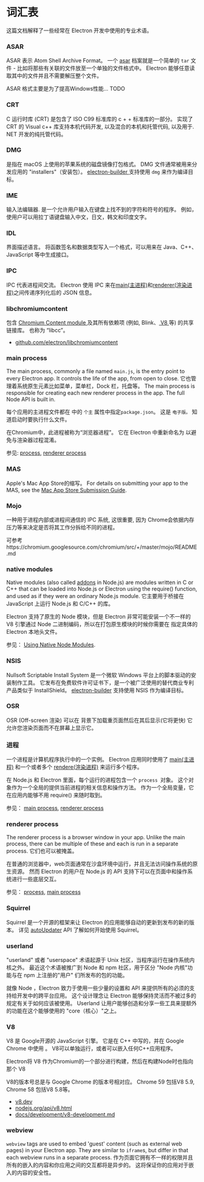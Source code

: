 # 词汇表

这篇文档解释了一些经常在 Electron 开发中使用的专业术语。

### ASAR

ASAR 表示 Atom Shell Archive Format。 一个 [asar][asar] 档案就是一个简单的 `tar` 文件 - 比如将那些有关联的文件放至一个单独的文件格式中。 Electron 能够任意读取其中的文件并且不需要解压整个文件。

ASAR 格式主要是为了提高Windows性能... TODO

### CRT

C 运行时库 (CRT) 是包含了 ISO C99 标准库的 c + + 标准库的一部分。 实现了 CRT 的 Visual c++ 库支持本机代码开发, 以及混合的本机和托管代码, 以及用于. NET 开发的纯托管代码。

### DMG

是指在 macOS 上使用的苹果系统的磁盘镜像打包格式。 DMG 文件通常被用来分发应用的 "installers"（安装包）。 [electron-builder ][]支持使用 `dmg` 来作为编译目标。

### IME

输入法编辑器. 是一个允许用户输入在键盘上找不到的字符和符号的程序。 例如，使用户可以用拉丁语键盘输入中文，日文，韩文和印度文字。

### IDL

界面描述语言。 将函数签名和数据类型写入一个格式，可以用来在 Java、C++、JavaScript 等中生成接口。

### IPC

IPC 代表进程间交流。 Electron 使用 IPC 来在[main(主进程)][]和[renderer(渲染进程)][]之间传递序列化后的 JSON 信息。

### libchromiumcontent

包含 [ Chromium Content module ][] 及其所有依赖项 (例如, Blink、[ V8 ][] 等) 的共享链接库。 也称为 “libcc”。

- [github.com/electron/libchromiumcontent](https://github.com/electron/libchromiumcontent)

### main process

The main process, commonly a file named `main.js`, is the entry point to every Electron app. It controls the life of the app, from open to close. 它也管理着系统原生元素比如菜单，菜单栏，Dock 栏，托盘等。 The main process is responsible for creating each new renderer process in the app. The full Node API is built in.

每个应用的主进程文件都在 中的 `个主` 属性中指定`package.json`。 这是 `电子版。` 知道启动时要执行什么文件。

在Chromium中，此进程被称为“浏览器进程”。 它在 Electron 中重新命名为 以避免与渲染器过程混淆。

参见: [process](#process), [renderer process](#renderer-process)

### MAS

Apple's Mac App Store的缩写。 For details on submitting your app to the MAS, see the [Mac App Store Submission Guide][].

### Mojo

一种用于进程内部或进程间通信的 IPC 系统, 这很重要, 因为 Chrome会依据内存压力等来决定是否将其工作分拆给不同的进程。

可参考https://chromium.googlesource.com/chromium/src/+/master/mojo/README.md

### native modules

Native modules (also called [addons][] in Node.js) are modules written in C or C++ that can be loaded into Node.js or Electron using the require() function, and used as if they were an ordinary Node.js module. 它主要用于桥接在 JavaScript 上运行 Node.js 和 C/C++ 的库。

Electron 支持了原生的 Node 模块，但是 Electron 非常可能安装一个不一样的 V8 引擎通过 Node 二进制编码，所以在打包原生模块的时候你需要在 指定具体的 Electron 本地头文件。

参见： [Using Native Node Modules][].

### NSIS

Nullsoft Scriptable Install System 是一个微软 Windows 平台上的脚本驱动的安装制作工具。 它发布在免费软件许可证书下，是一个被广泛使用的替代商业专利产品类似于 InstallShield。 [electron-builder][] 支持使用 NSIS 作为编译目标。

### OSR

OSR (Off-screen 渲染) 可以在 背景下加载重页面然后在其后显示(它将更快) 它允许您渲染页面而不在屏幕上显示它。

### 进程

一个进程是计算机程序执行中的一个实例。 Electron 应用同时使用了 [main(主进程)][] 和一个或者多个 [rendere(渲染进程)][] 来运行多个程序。

在 Node.js 和 Electron 里面，每个运行的进程包含一个 `process `对象。 这个对象作为一个全局的提供当前进程的相关信息和操作方法。 作为一个全局变量，它在应用内能够不用 require() 来随时取到。

参见： [main process](#main-process), [renderer process](#renderer-process)

### renderer process

The renderer process is a browser window in your app. Unlike the main process, there can be multiple of these and each is run in a separate process. 它们也可以被掩盖。

在普通的浏览器中，web页面通常在沙盒环境中运行，并且无法访问操作系统的原生资源。 然而 Electron 的用户在 Node.js 的 API 支持下可以在页面中和操作系统进行一些底层交互。

参见： [process](#process), [main process](#main-process)

### Squirrel

Squirrel 是一个开源的框架来让 Electron 的应用能够自动的更新到发布的新的版本。 详见 [autoUpdater][] API 了解如何开始使用 Squirrel。

### userland

"userland" 或者 "userspace" 术语起源于 Unix 社区，当程序运行在操作系统内核之外。 最近这个术语被推广到 Node 和 npm 社区，用于区分 "Node 内核"功能与在 npm 上注册的"用户" 们所发布的包的功能。

就像 Node ，Electron 致力于使用一些少量的设置和 API 来提供所有的必须的支持给开发中的跨平台应用。 这个设计理念让 Electron 能够保持灵活而不被过多的规定有关于如何应该被使用。 Userland 让用户能够创造和分享一些工具来提额外的功能在这个能够使用的 "core（核心）"之上。

### V8

V8 是 Google开源的 JavaScript 引擎。 它是在 C++ 中写的，并在 Google Chrome 中使用 。 V8可以单独运行，或者可以嵌入任何C++应用程序。

Electron将 V8 作为Chromium的一个部分进行构建，然后在构建Node时也指向那个 V8

V8的版本号总是与 Google Chrome 的版本号相对应。 Chrome 59 包括V8 5.9, Chrome 58 包括V8 5.8等。

- [v8.dev](https://v8.dev/)
- [nodejs.org/api/v8.html](https://nodejs.org/api/v8.html)
- [docs/development/v8-development.md](development/v8-development.md)

### webview

`webview` tags are used to embed 'guest' content (such as external web pages) in your Electron app. They are similar to `iframe`s, but differ in that each webview runs in a separate process. 作为页面它拥有不一样的权限并且所有的嵌入的内容和你应用之间的交互都将是异步的。 这将保证你的应用对于嵌入的内容的安全性。

[addons]: https://nodejs.org/api/addons.html
[asar]: https://github.com/electron/asar
[autoUpdater]: api/auto-updater.md
[ Chromium Content module ]: https://www.chromium.org/developers/content-module
[electron-builder ]: https://github.com/electron-userland/electron-builder
[electron-builder]: https://github.com/electron-userland/electron-builder
[Mac App Store Submission Guide]: tutorial/mac-app-store-submission-guide.md
[main(主进程)]: #main-process
[renderer(渲染进程)]: #renderer-process
[rendere(渲染进程)]: #renderer-process
[Using Native Node Modules]: tutorial/using-native-node-modules.md
[ V8 ]: #v8
